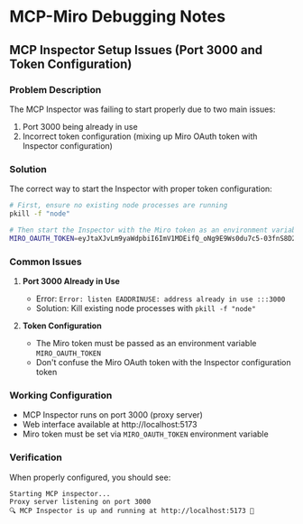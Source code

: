 # MCP-Miro Debugging Notes

## MCP Inspector Setup Issues (Port 3000 and Token Configuration)

### Problem Description
The MCP Inspector was failing to start properly due to two main issues:
1. Port 3000 being already in use
2. Incorrect token configuration (mixing up Miro OAuth token with Inspector configuration)

### Solution
The correct way to start the Inspector with proper token configuration:

```bash
# First, ensure no existing node processes are running
pkill -f "node"

# Then start the Inspector with the Miro token as an environment variable
MIRO_OAUTH_TOKEN=eyJtaXJvLm9yaWdpbiI6ImV1MDEifQ_oNg9E9Ws0du7c5-03fnS8D2YoSo npx @modelcontextprotocol/inspector build/index.js
```

### Common Issues

1. **Port 3000 Already in Use**
   - Error: `Error: listen EADDRINUSE: address already in use :::3000`
   - Solution: Kill existing node processes with `pkill -f "node"`

2. **Token Configuration**
   - The Miro token must be passed as an environment variable `MIRO_OAUTH_TOKEN`
   - Don't confuse the Miro OAuth token with the Inspector configuration token

### Working Configuration
- MCP Inspector runs on port 3000 (proxy server)
- Web interface available at http://localhost:5173
- Miro token must be set via `MIRO_OAUTH_TOKEN` environment variable

### Verification
When properly configured, you should see:
```
Starting MCP inspector...
Proxy server listening on port 3000
🔍 MCP Inspector is up and running at http://localhost:5173 🚀
``` 